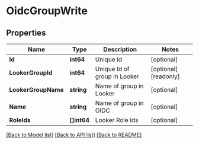 # OidcGroupWrite

## Properties

Name | Type | Description | Notes
------------ | ------------- | ------------- | -------------
**Id** | **int64** | Unique Id | [optional] 
**LookerGroupId** | **int64** | Unique Id of group in Looker | [optional] [readonly] 
**LookerGroupName** | **string** | Name of group in Looker | [optional] 
**Name** | **string** | Name of group in OIDC | [optional] 
**RoleIds** | **[]int64** | Looker Role Ids | [optional] 

[[Back to Model list]](../README.md#documentation-for-models) [[Back to API list]](../README.md#documentation-for-api-endpoints) [[Back to README]](../README.md)


